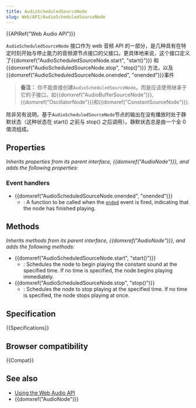 ```yaml
---
title: AudioScheduledSourceNode
slug: Web/API/AudioScheduledSourceNode
---
```


{{APIRef("Web Audio API")}}

`AudioScheduledSourceNode` 接口作为 web 音频 API 的一部分，是几种具有在特定时刻开始与停止能力的音频源节点接口的父接口。更具体地来说，这个接口定义了{{domxref("AudioScheduledSourceNode.start", "start()")}} 和{{domxref("AudioScheduledSourceNode.stop", "stop()")}} 方法，以及{{domxref("AudioScheduledSourceNode.onended", "onended")}}事件

> **备注：** 你不能直接创建`AudioScheduledSourceNode`。而是应该使用继承于它的子接口，如{{domxref("AudioBufferSourceNode")}}, {{domxref("OscillatorNode")}}和{{domxref("ConstantSourceNode")}}.

除非另有说明，基于`AudioScheduledSourceNode`节点的输出在没有播放时处于静默状态（这种状态在 start() 之前与 stop() 之后调用）。静默状态总是由一个全 0 值流组成。

## Properties

_Inherits properties from its parent interface, {{domxref("AudioNode")}}, and adds the following properties:_

### Event handlers

- {{domxref("AudioScheduledSourceNode.onended", "onended")}}
  - : A function to be called when the [`ended`](/zh-CN/docs/Web/API/HTMLMediaElement/ended_event) event is fired, indicating that the node has finished playing.

## Methods

_Inherits methods from its parent interface, {{domxref("AudioNode")}}, and adds the following methods:_

- {{domxref("AudioScheduledSourceNode.start", "start()")}}
  - : Schedules the node to begin playing the constant sound at the specified time. If no time is specified, the node begins playing immediately.
- {{domxref("AudioScheduledSourceNode.stop", "stop()")}}
  - : Schedules the node to stop playing at the specified time. If no time is specified, the node stops playing at once.

## Specification

{{Specifications}}

## Browser compatibility

{{Compat}}

## See also

- [Using the Web Audio API](/zh-CN/docs/Web/API/Web_Audio_API/Using_Web_Audio_API)
- {{domxref("AudioNode")}}
